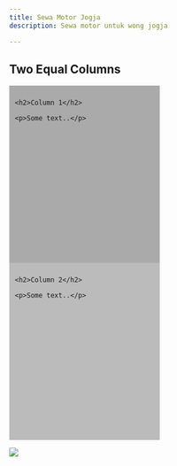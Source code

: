 ```yaml
---
title: Sewa Motor Jogja
description: Sewa motor untuk wong jogja

---
```

<!DOCTYPE html>

<html>

<head>

<meta name="viewport" content="width=device-width, initial-scale=1">

<style>

\* {

box-sizing: border-box;

}

/* Create two equal columns that floats next to each other */

.column {

float: left;

width: 50%;

padding: 10px;

height: 300px; /* Should be removed. Only for demonstration */

}

/* Clear floats after the columns */

.row:after {

content: "";

display: table;

clear: both;

}

</style>

</head>

<body>

<h2>Two Equal Columns</h2>

<div class="row">

<div class="column" style="background-color:#aaa;">

    <h2>Column 1</h2>
    
    <p>Some text..</p>

</div>

<div class="column" style="background-color:#bbb;">

    <h2>Column 2</h2>
    
    <p>Some text..</p>

</div>

</div>

</body>

</html>

![](/assets/img/11-08-22-eovwg91wmagevce.jpg)